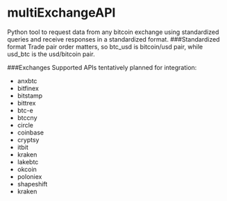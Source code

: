 # multiExchangeAPI
Python tool to request data from any bitcoin exchange using standardized queries and receive responses in a standardized format.
###Standardized format
Trade pair order matters, so btc_usd is bitcoin/usd pair, while usd_btc is the usd/bitcoin pair.


###Exchanges Supported
APIs tentatively planned for integration:
- anxbtc
- bitfinex
- bitstamp
- bittrex
- btc-e
- btccny
- circle
- coinbase
- cryptsy
- itbit
- kraken
- lakebtc
- okcoin
- poloniex
- shapeshift
- kraken
